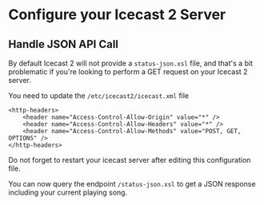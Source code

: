 # Configure your Icecast 2 Server

## Handle JSON API Call

By default Icecast 2 will not provide a `status-json.xsl` file, and that's a bit problematic if you're looking to perform a GET request on your Icecast 2 server.

You need to update the `/etc/icecast2/icecast.xml` file

```
<http-headers>
    <header name="Access-Control-Allow-Origin" value="*" />
    <header name="Access-Control-Allow-Headers" value="*" />
    <header name="Access-Control-Allow-Methods" value="POST, GET, OPTIONS" />
</http-headers>
```

Do not forget to restart your icecast server after editing this configuration file.

You can now query the endpoint `/status-json.xsl` to get a JSON response including your current playing song.
